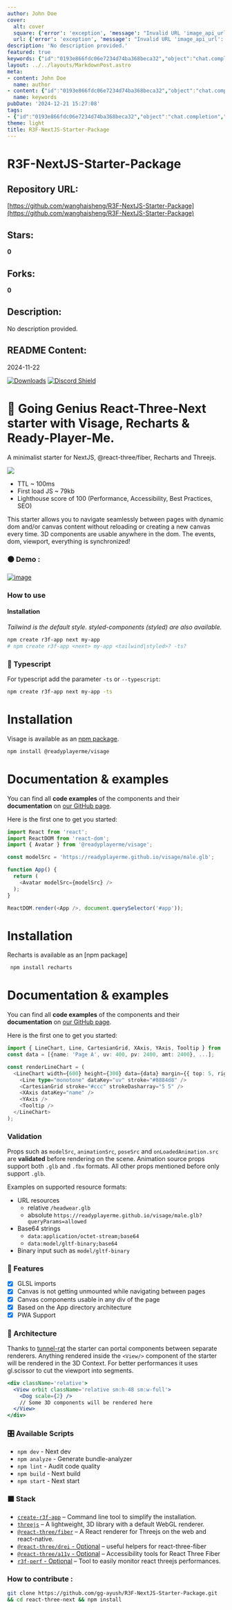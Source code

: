 ```yaml
---
author: John Doe
cover:
  alt: cover
  square: {'error': 'exception', 'message': "Invalid URL 'image_api_url': No scheme supplied. Perhaps you meant https://image_api_url?"}
  url: {'error': 'exception', 'message': "Invalid URL 'image_api_url': No scheme supplied. Perhaps you meant https://image_api_url?"}
description: 'No description provided.'
featured: true
keywords: {"id":"0193e866fdc06e7234d74ba368beca32","object":"chat.completion","created":1734770884,"model":"Qwen/Qwen2.5-7B-Instruct","choices":[{"index":0,"message":{"role":"assistant","content":"Based on the provided text, here are the keywords and tags extracted:\n\n**Keywords:**\n- React-Three-Next\n- R3F-NextJS-Starter-Package\n- NextJS\n- @react-three/fiber\n- Recharts\n- Threejs\n- Visage\n- Ready-Player-Me\n- Tailwind\n- styled-components\n- TypeScript\n- 3D components\n- PWA Support\n- GLSL imports\n- Canvas\n- App directory architecture\n- Performance\n- Accessibility\n- SEO\n- Navigation\n- Bundler Analyzer\n- Command Line Tool\n- GLTF\n- Fbx\n- Binaries\n- GLSL\n- WebGL\n- React Three Fiber\n\n**Tags:**\n- #React-Three-Next\n- #R3F-NextJS-Starter\n- #NextJS\n- #WebGL\n- #3DGraphics\n- #WebDevelopment\n- #ReactFiber\n- #Recharts\n- #Visage\n- #readyplayerme\n- #TailwindCSS\n- #styled-components\n- #TypeScript\n- #PerformanceOptimization\n- #Accessibility\n- #SEO\n- #Navigation\n- #PWA\n- #GLSL\n- #WebGL\n- #ReactThreeFiber\n- #Threejs\n- #WebGLRenderer\n- #PerformanceAnalysis\n- #BundlerAnalyzer\n- #CommandLineTool\n- #GLTFBinaries\n- #FbxFormats\n- #PerformanceMonitoring\n- #WebDevelopmentTools\n- #3DComponents\n- #WebGLPerformance"},"finish_reason":"stop"}],"usage":{"prompt_tokens":1660,"completion_tokens":333,"total_tokens":1993},"system_fingerprint":""}
layout: ../../layouts/MarkdownPost.astro
meta:
- content: John Doe
  name: author
- content: {"id":"0193e866fdc06e7234d74ba368beca32","object":"chat.completion","created":1734770884,"model":"Qwen/Qwen2.5-7B-Instruct","choices":[{"index":0,"message":{"role":"assistant","content":"Based on the provided text, here are the keywords and tags extracted:\n\n**Keywords:**\n- React-Three-Next\n- R3F-NextJS-Starter-Package\n- NextJS\n- @react-three/fiber\n- Recharts\n- Threejs\n- Visage\n- Ready-Player-Me\n- Tailwind\n- styled-components\n- TypeScript\n- 3D components\n- PWA Support\n- GLSL imports\n- Canvas\n- App directory architecture\n- Performance\n- Accessibility\n- SEO\n- Navigation\n- Bundler Analyzer\n- Command Line Tool\n- GLTF\n- Fbx\n- Binaries\n- GLSL\n- WebGL\n- React Three Fiber\n\n**Tags:**\n- #React-Three-Next\n- #R3F-NextJS-Starter\n- #NextJS\n- #WebGL\n- #3DGraphics\n- #WebDevelopment\n- #ReactFiber\n- #Recharts\n- #Visage\n- #readyplayerme\n- #TailwindCSS\n- #styled-components\n- #TypeScript\n- #PerformanceOptimization\n- #Accessibility\n- #SEO\n- #Navigation\n- #PWA\n- #GLSL\n- #WebGL\n- #ReactThreeFiber\n- #Threejs\n- #WebGLRenderer\n- #PerformanceAnalysis\n- #BundlerAnalyzer\n- #CommandLineTool\n- #GLTFBinaries\n- #FbxFormats\n- #PerformanceMonitoring\n- #WebDevelopmentTools\n- #3DComponents\n- #WebGLPerformance"},"finish_reason":"stop"}],"usage":{"prompt_tokens":1660,"completion_tokens":333,"total_tokens":1993},"system_fingerprint":""}
  name: keywords
pubDate: '2024-12-21 15:27:08'
tags:
- {"id":"0193e866fdc06e7234d74ba368beca32","object":"chat.completion","created":1734770884,"model":"Qwen/Qwen2.5-7B-Instruct","choices":[{"index":0,"message":{"role":"assistant","content":"Based on the provided text, here are the keywords and tags extracted:\n\n**Keywords:**\n- React-Three-Next\n- R3F-NextJS-Starter-Package\n- NextJS\n- @react-three/fiber\n- Recharts\n- Threejs\n- Visage\n- Ready-Player-Me\n- Tailwind\n- styled-components\n- TypeScript\n- 3D components\n- PWA Support\n- GLSL imports\n- Canvas\n- App directory architecture\n- Performance\n- Accessibility\n- SEO\n- Navigation\n- Bundler Analyzer\n- Command Line Tool\n- GLTF\n- Fbx\n- Binaries\n- GLSL\n- WebGL\n- React Three Fiber\n\n**Tags:**\n- #React-Three-Next\n- #R3F-NextJS-Starter\n- #NextJS\n- #WebGL\n- #3DGraphics\n- #WebDevelopment\n- #ReactFiber\n- #Recharts\n- #Visage\n- #readyplayerme\n- #TailwindCSS\n- #styled-components\n- #TypeScript\n- #PerformanceOptimization\n- #Accessibility\n- #SEO\n- #Navigation\n- #PWA\n- #GLSL\n- #WebGL\n- #ReactThreeFiber\n- #Threejs\n- #WebGLRenderer\n- #PerformanceAnalysis\n- #BundlerAnalyzer\n- #CommandLineTool\n- #GLTFBinaries\n- #FbxFormats\n- #PerformanceMonitoring\n- #WebDevelopmentTools\n- #3DComponents\n- #WebGLPerformance"},"finish_reason":"stop"}],"usage":{"prompt_tokens":1660,"completion_tokens":333,"total_tokens":1993},"system_fingerprint":""}
theme: light
title: R3F-NextJS-Starter-Package
---
```


# R3F-NextJS-Starter-Package

## Repository URL: 
[https://github.com/wanghaisheng/R3F-NextJS-Starter-Package](https://github.com/wanghaisheng/R3F-NextJS-Starter-Package)

## Stars: 
**0**

## Forks: 
**0**

## Description: 
No description provided.

## README Content: 
2024-11-22

[![Downloads](https://img.shields.io/npm/dt/create-r3f-app.svg?style=flat&colorA=000000&colorB=000000)](https://www.npmjs.com/package/create-r3f-app) [![Discord Shield](https://img.shields.io/discord/740090768164651008?style=flat&colorA=000000&colorB=000000&label=discord&logo=discord&logoColor=ffffff)](https://discord.gg/ZZjjNvJ)

# :japanese_castle: Going Genius React-Three-Next starter with Visage, Recharts & Ready-Player-Me.

A minimalist starter for NextJS, @react-three/fiber, Recharts and Threejs.

![](https://user-images.githubusercontent.com/2223602/192515435-a3d2c1bb-b79a-428e-92e5-f44c97a54bf7.jpg)

- TTL ~ 100ms
- First load JS ~ 79kb
- Lighthouse score of 100 (Performance, Accessibility, Best Practices, SEO)

This starter allows you to navigate seamlessly between pages with dynamic dom and/or canvas content without reloading or creating a new canvas every time. 3D components are usable anywhere in the dom. The events, dom, viewport, everything is synchronized!

### ⚫ Demo :

[![image](https://user-images.githubusercontent.com/15867665/231395343-fd4770e3-0e39-4f5c-ac30-71d823a9ef1c.png)]()

### How to use

#### Installation

_Tailwind is the default style. styled-components (styled) are also available._

```sh
npm create r3f-app next my-app
# npm create r3f-app <next> my-app <tailwind|styled>? -ts?
```

### :passport_control: Typescript

For typescript add the parameter `-ts` or `--typescript`:

```sh
npm create r3f-app next my-app -ts
```
# Installation

Visage is available as an [npm package](https://www.npmjs.com/package/@readyplayerme/visage).
```sh
npm install @readyplayerme/visage
```

# Documentation & examples

You can find all **code examples** of the components and their **documentation** on [our GitHub page](https://readyplayerme.github.io/visage/).

Here is the first one to get you started:
```typescript jsx
import React from 'react';
import ReactDOM from 'react-dom';
import { Avatar } from '@readyplayerme/visage';

const modelSrc = 'https://readyplayerme.github.io/visage/male.glb';

function App() {
  return (
    <Avatar modelSrc={modelSrc} />
  );
}

ReactDOM.render(<App />, document.querySelector('#app'));
```
# Installation

Recharts is available as an [npm package]
```sh
 npm install recharts
```

# Documentation & examples

You can find all **code examples** of the components and their **documentation** on [our GitHub page](https://recharts.org/en-US/guide/installation).

Here is the first one to get you started:
```typescript jsx
import { LineChart, Line, CartesianGrid, XAxis, YAxis, Tooltip } from 'recharts';
const data = [{name: 'Page A', uv: 400, pv: 2400, amt: 2400}, ...];

const renderLineChart = (
  <LineChart width={600} height={300} data={data} margin={{ top: 5, right: 20, bottom: 5, left: 0 }}>
    <Line type="monotone" dataKey="uv" stroke="#8884d8" />
    <CartesianGrid stroke="#ccc" strokeDasharray="5 5" />
    <XAxis dataKey="name" />
    <YAxis />
    <Tooltip />
  </LineChart>
);
```

### Validation
Props such as `modelSrc`, `animationSrc`, `poseSrc` and `onLoadedAnimation.src` are **validated** before rendering on the scene.
Animation source props support both `.glb` and `.fbx` formats. All other props mentioned before only support `.glb`.

Examples on supported resource formats:
* URL resources
  * relative `/headwear.glb`
  * absolute `https://readyplayerme.github.io/visage/male.glb?queryParams=allowed`
* Base64 strings
  * `data:application/octet-stream;base64`
  * `data:model/gltf-binary;base64`
* Binary input such as `model/gltf-binary`
  
### :mount_fuji: Features

- [x] GLSL imports
- [x] Canvas is not getting unmounted while navigating between pages
- [x] Canvas components usable in any div of the page
- [x] Based on the App directory architecture
- [x] PWA Support

### :bullettrain_side: Architecture

Thanks to [tunnel-rat](https://github.com/pmndrs/tunnel-rat) the starter can portal components between separate renderers. Anything rendered inside the `<View/>` component of the starter will be rendered in the 3D Context. For better performances it uses gl.scissor to cut the viewport into segments.

```jsx
<div className='relative'>
  <View orbit className='relative sm:h-48 sm:w-full'>
    <Dog scale={2} />
    // Some 3D components will be rendered here
  </View>
</div>
```

### :control_knobs: Available Scripts

- `npm dev` - Next dev
- `npm analyze` - Generate bundle-analyzer
- `npm lint` - Audit code quality
- `npm build` - Next build
- `npm start` - Next start

### ⬛ Stack

- [`create-r3f-app`](https://github.com/utsuboco/create-r3f-app) &ndash; Command line tool to simplify the installation.
- [`threejs`](https://github.com/mrdoob/three.js/) &ndash; A lightweight, 3D library with a default WebGL renderer.
- [`@react-three/fiber`](https://github.com/pmndrs/react-three-fiber) &ndash; A React renderer for Threejs on the web and react-native.
- [`@react-three/drei` - Optional](https://github.com/pmndrs/drei) &ndash; useful helpers for react-three-fiber
- [`@react-three/a11y` - Optional](https://github.com/pmndrs/react-three-a11y/) &ndash; Accessibility tools for React Three Fiber
- [`r3f-perf` - Optional](https://github.com/RenaudRohlinger/r3f-perf) &ndash; Tool to easily monitor react threejs performances.

### How to contribute :

```bash
git clone https://github.com/gg-ayush/R3F-NextJS-Starter-Package.git
&& cd react-three-next && npm install
```


